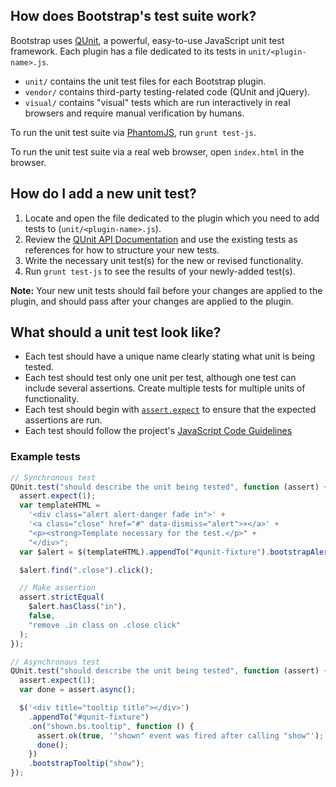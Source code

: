 ## How does Bootstrap's test suite work?

Bootstrap uses [QUnit](http://api.qunitjs.com/), a powerful, easy-to-use JavaScript unit test framework. Each plugin has a file dedicated to its tests in `unit/<plugin-name>.js`.

- `unit/` contains the unit test files for each Bootstrap plugin.
- `vendor/` contains third-party testing-related code (QUnit and jQuery).
- `visual/` contains "visual" tests which are run interactively in real browsers and require manual verification by humans.

To run the unit test suite via [PhantomJS](http://phantomjs.org/), run `grunt test-js`.

To run the unit test suite via a real web browser, open `index.html` in the browser.

## How do I add a new unit test?

1. Locate and open the file dedicated to the plugin which you need to add tests to (`unit/<plugin-name>.js`).
2. Review the [QUnit API Documentation](http://api.qunitjs.com/) and use the existing tests as references for how to structure your new tests.
3. Write the necessary unit test(s) for the new or revised functionality.
4. Run `grunt test-js` to see the results of your newly-added test(s).

**Note:** Your new unit tests should fail before your changes are applied to the plugin, and should pass after your changes are applied to the plugin.

## What should a unit test look like?

- Each test should have a unique name clearly stating what unit is being tested.
- Each test should test only one unit per test, although one test can include several assertions. Create multiple tests for multiple units of functionality.
- Each test should begin with [`assert.expect`](http://api.qunitjs.com/expect/) to ensure that the expected assertions are run.
- Each test should follow the project's [JavaScript Code Guidelines](https://github.com/twbs/bootstrap/blob/master/CONTRIBUTING.md#js)

### Example tests

```javascript
// Synchronous test
QUnit.test("should describe the unit being tested", function (assert) {
  assert.expect(1);
  var templateHTML =
    '<div class="alert alert-danger fade in">' +
    '<a class="close" href="#" data-dismiss="alert">×</a>' +
    "<p><strong>Template necessary for the test.</p>" +
    "</div>";
  var $alert = $(templateHTML).appendTo("#qunit-fixture").bootstrapAlert();

  $alert.find(".close").click();

  // Make assertion
  assert.strictEqual(
    $alert.hasClass("in"),
    false,
    "remove .in class on .close click"
  );
});

// Asynchronous test
QUnit.test("should describe the unit being tested", function (assert) {
  assert.expect(1);
  var done = assert.async();

  $('<div title="tooltip title"></div>')
    .appendTo("#qunit-fixture")
    .on("shown.bs.tooltip", function () {
      assert.ok(true, '"shown" event was fired after calling "show"');
      done();
    })
    .bootstrapTooltip("show");
});
```
